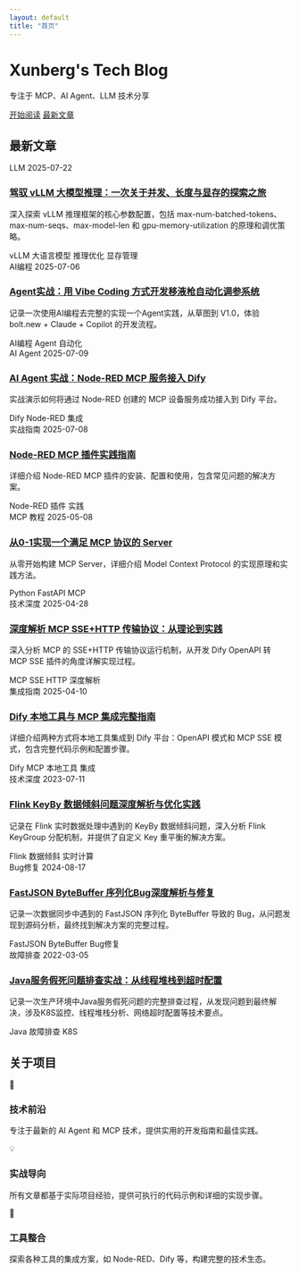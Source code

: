 ```yaml
---
layout: default
title: "首页"
---
```


<div class="hero-section">
  <div class="hero-content">
    <h1 class="hero-title">
      <span class="gradient-text">Xunberg's Tech Blog</span>
    </h1>
    <p class="hero-subtitle">
      专注于 MCP、AI Agent、LLM 技术分享
    </p>
    <div class="hero-buttons">
      <a href="/mcp/" class="btn btn-primary">开始阅读</a>
      <a href="#latest-posts" class="btn btn-secondary">最新文章</a>
    </div>
  </div>
</div>

<section id="latest-posts" class="section">
  <div class="container">
    <h2 class="section-title">最新文章</h2>
      <article class="post-card">
        <div class="post-meta">
          <span class="post-category">LLM</span>
          <time class="post-date">2025-07-22</time>
        </div>
        <h3 class="post-title">
          <a href="/llm/use_vLLM/">驾驭 vLLM 大模型推理：一次关于并发、长度与显存的探索之旅</a>
        </h3>
        <p class="post-excerpt">
          深入探索 vLLM 推理框架的核心参数配置，包括 max-num-batched-tokens、max-num-seqs、max-model-len 和 gpu-memory-utilization 的原理和调优策略。
        </p>
        <div class="post-tags">
          <span class="tag">vLLM</span>
          <span class="tag">大语言模型</span>
          <span class="tag">推理优化</span>
          <span class="tag">显存管理</span>
        </div>
      </article>
      <article class="post-card">
        <div class="post-meta">
          <span class="post-category">AI编程</span>
          <time class="post-date">2025-07-06</time>
        </div>
        <h3 class="post-title">
          <a href="/agent/vibe-coding/">Agent实战：用 Vibe Coding 方式开发移液枪自动化调参系统</a>
        </h3>
        <p class="post-excerpt">
          记录一次使用AI编程去完整的实现一个Agent实践，从草图到 V1.0，体验 bolt.new + Claude + Copilot 的开发流程。
        </p>
        <div class="post-tags">
          <span class="tag">AI编程</span>
          <span class="tag">Agent</span>
          <span class="tag">自动化</span>
        </div>
      </article>
      <article class="post-card">
        <div class="post-meta">
          <span class="post-category">AI Agent</span>
          <time class="post-date">2025-07-09</time>
        </div>
        <h3 class="post-title">
          <a href="/mcp/mcp-dify-integration/">AI Agent 实战：Node-RED MCP 服务接入 Dify</a>
        </h3>
        <p class="post-excerpt">
          实战演示如何将通过 Node-RED 创建的 MCP 设备服务成功接入到 Dify 平台。
        </p>
        <div class="post-tags">
          <span class="tag">Dify</span>
          <span class="tag">Node-RED</span>
          <span class="tag">集成</span>
        </div>
      </article>
      <article class="post-card">
        <div class="post-meta">
          <span class="post-category">实战指南</span>
          <time class="post-date">2025-07-08</time>
        </div>
        <h3 class="post-title">
          <a href="/mcp/node-red-mcp-guide/">Node-RED MCP 插件实践指南</a>
        </h3>
        <p class="post-excerpt">
          详细介绍 Node-RED MCP 插件的安装、配置和使用，包含常见问题的解决方案。
        </p>
        <div class="post-tags">
          <span class="tag">Node-RED</span>
          <span class="tag">插件</span>
          <span class="tag">实践</span>
        </div>
      </article>
      <article class="post-card">
        <div class="post-meta">
          <span class="post-category">MCP 教程</span>
          <time class="post-date">2025-05-08</time>
        </div>
        <h3 class="post-title">
          <a href="/mcp/mcp_from_0_1/">从0-1实现一个满足 MCP 协议的 Server</a>
        </h3>
        <p class="post-excerpt">
          从零开始构建 MCP Server，详细介绍 Model Context Protocol 的实现原理和实践方法。
        </p>
        <div class="post-tags">
          <span class="tag">Python</span>
          <span class="tag">FastAPI</span>
          <span class="tag">MCP</span>
        </div>
      </article>
      <article class="post-card">
        <div class="post-meta">
          <span class="post-category">技术深度</span>
          <time class="post-date">2025-04-28</time>
        </div>
        <h3 class="post-title">
          <a href="/mcp/mcp-sse-deep-dive/">深度解析 MCP SSE+HTTP 传输协议：从理论到实践</a>
        </h3>
        <p class="post-excerpt">
          深入分析 MCP 的 SSE+HTTP 传输协议运行机制，从开发 Dify OpenAPI 转 MCP SSE 插件的角度详解实现过程。
        </p>
        <div class="post-tags">
          <span class="tag">MCP</span>
          <span class="tag">SSE</span>
          <span class="tag">HTTP</span>
          <span class="tag">深度解析</span>
        </div>
      </article>
      <div class="posts-grid">
      <article class="post-card">
        <div class="post-meta">
          <span class="post-category">集成指南</span>
          <time class="post-date">2025-04-10</time>
        </div>
        <h3 class="post-title">
          <a href="/mcp/dify-local-tools-integration/">Dify 本地工具与 MCP 集成完整指南</a>
        </h3>
        <p class="post-excerpt">
          详细介绍两种方式将本地工具集成到 Dify 平台：OpenAPI 模式和 MCP SSE 模式，包含完整代码示例和配置步骤。
        </p>
        <div class="post-tags">
          <span class="tag">Dify</span>
          <span class="tag">MCP</span>
          <span class="tag">本地工具</span>
          <span class="tag">集成</span>
        </div>
      </article>
      <article class="post-card">
        <div class="post-meta">
          <span class="post-category">技术深度</span>
          <time class="post-date">2023-07-11</time>
        </div>
        <h3 class="post-title">
          <a href="/daily/flink-keyby-thinking/">Flink KeyBy 数据倾斜问题深度解析与优化实践</a>
        </h3>
        <p class="post-excerpt">
          记录在 Flink 实时数据处理中遇到的 KeyBy 数据倾斜问题，深入分析 Flink KeyGroup 分配机制，并提供了自定义 Key 重平衡的解决方案。
        </p>
        <div class="post-tags">
          <span class="tag">Flink</span>
          <span class="tag">数据倾斜</span>
          <span class="tag">实时计算</span>
        </div>
      </article>
      <article class="post-card">
        <div class="post-meta">
          <span class="post-category">Bug修复</span>
          <time class="post-date">2024-08-17</time>
        </div>
        <h3 class="post-title">
          <a href="/daily/fastjson-bytebuffer-bug-fix/">FastJSON ByteBuffer 序列化Bug深度解析与修复</a>
        </h3>
        <p class="post-excerpt">
          记录一次数据同步中遇到的 FastJSON 序列化 ByteBuffer 导致的 Bug，从问题发现到源码分析，最终找到解决方案的完整过程。
        </p>
        <div class="post-tags">
          <span class="tag">FastJSON</span>
          <span class="tag">ByteBuffer</span>
          <span class="tag">Bug修复</span>
        </div>
      </article>
      <article class="post-card">
        <div class="post-meta">
          <span class="post-category">故障排查</span>
          <time class="post-date"> 2022-03-05</time>
        </div>
        <h3 class="post-title">
          <a href="/daily/troubleshooting-of-service-feigned-death/">Java服务假死问题排查实战：从线程堆栈到超时配置</a>
        </h3>
        <p class="post-excerpt">
          记录一次生产环境中Java服务假死问题的完整排查过程，从发现问题到最终解决，涉及K8S监控、线程堆栈分析、网络超时配置等技术要点。
        </p>
        <div class="post-tags">
          <span class="tag">Java</span>
          <span class="tag">故障排查</span>
          <span class="tag">K8S</span>
        </div>
      </article>
    </div>
  </div>
</section>

<section class="section section-alt">
  <div class="container">
    <h2 class="section-title">关于项目</h2>
    <div class="about-grid">
      <div class="about-item">
        <div class="about-icon">🚀</div>
        <h3>技术前沿</h3>
        <p>专注于最新的 AI Agent 和 MCP 技术，提供实用的开发指南和最佳实践。</p>
      </div>
      <div class="about-item">
        <div class="about-icon">💡</div>
        <h3>实战导向</h3>
        <p>所有文章都基于实际项目经验，提供可执行的代码示例和详细的实现步骤。</p>
      </div>
      <div class="about-item">
        <div class="about-icon">🔧</div>
        <h3>工具整合</h3>
        <p>探索各种工具的集成方案，如 Node-RED、Dify 等，构建完整的技术生态。</p>
      </div>
    </div>
  </div>
</section> 


